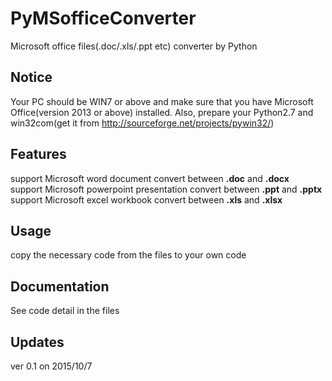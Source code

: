 # PyMSofficeConverter
Microsoft office files(.doc/.xls/.ppt etc) converter by Python

## Notice
Your PC should be WIN7 or above and make sure that you have Microsoft Office(version 2013 or above) installed. Also, prepare your Python2.7 and win32com(get it from http://sourceforge.net/projects/pywin32/)

## Features  
support Microsoft word document convert between **.doc** and **.docx**  
support Microsoft powerpoint presentation convert between **.ppt** and **.pptx**
support Microsoft excel workbook convert between **.xls** and **.xlsx**

## Usage
copy the necessary code from the files to your own code

## Documentation
See code detail in the files

## Updates
ver 0.1 on 2015/10/7